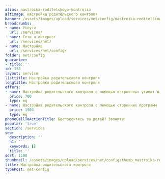```yaml
---
alias: nastroika-roditelskogo-kontrolia
altimage: Настройка родительского контроля
banner: /assets/images/upload/services/net/config/nastroika-roditelskogo-kontrolia.jpg
breadcrumbs:
- name: Услуги
  url: /services/
- name: Сети и интернет
  url: /services/net/
- name: Настройка
  url: /services/net/config/
folder: net/config
guarantee:
- title: ''
id: 138
layout: service
listtitle: Настройка родительского контроля
longtitle: Настройка родительского контроля
offers:
- name: Настройка родительского контроля с помощью встроенных утилит Windows
  price: 700
  type: eq
- name: Настройка родительского контроля с помощью сторонних программ
  price: 1500
  type: eq
phoneCallToActionTitle: Беспокоитесь за детей? Звоните!
popular: 'true'
section: /services
seo:
  description: ''
  h1: ''
  keywords: []
  title: ''
sort: 1100
thumbnail: /assets/images/upload/services/net/config/thumb_nastroika-roditelskogo-kontrolia.jpg
title: Настройка родительского контроля
typePost: net-config
---
```

